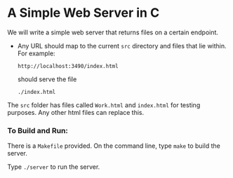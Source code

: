 # A Simple Web Server in C 

We will write a simple web server that returns files on a certain endpoint.

* Any URL should map to the current `src` directory and files that lie within. For example:

  ```
  http://localhost:3490/index.html
  ```

  should serve the file

  ```
  ./index.html
  ```

The `src` folder has files called `Work.html` and `index.html` for testing purposes. Any other html files can replace this. 

### To Build and Run:

There is a `Makefile` provided. On the command line, type `make` to build the server.

Type `./server` to run the server.

### 

